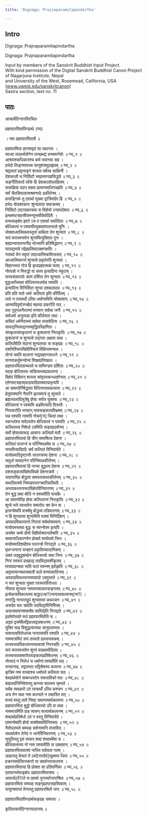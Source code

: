 ```yaml
---
title: 'Dignaga: Prajnaparamitapindartha'

---
```

## Intro
  
  
  
  
Dignaga: Prajnaparamitapindartha  
  
  
  
  
  
Dignaga: Prajnaparamitapindartha  
  
  
Input by members of the Sanskrit Buddhist Input Project.  
With kind permission of the Digital Sanskrit Buddhist Canon Project  
of Nagarjuna Institute, Nepal  
and University of the West, Rosemead, California, USA  
(www.uwest.edu/sanskritcanon)  
Sastra section, text no. 11  
  
  
  
  


## पाठः
  
  
  
  
  
  
  
आचार्यदिग्नागविरचितः  
  
प्रज्ञापारमितापिण्डार्थः (प्प्प)  
  
। नमः प्रज्ञापारमितायै ॥  
  
प्रज्ञापरमिता ज्ञानमद्वयं सा तथागतः ।  
साध्या तादर्थ्ययोगेन ताच्छब्द्यं ग्रन्थमार्गयोः ॥ प्प्प_१ ॥  
आश्रयश्चाधिकारश्च कर्म भावनया सह ।  
प्रभेदो लिङ्गमापच्च सानुशंसमुदाहृतम् ॥ प्प्प_२ ॥  
श्रद्वावतां प्रवृत्यङ्गं शास्ता पर्षच्च साक्षिणी ।  
देशकालौ च निर्दिष्टौ स्वप्रामाण्यप्रसिद्धये ॥ प्प्प_३ ॥  
सङ्गीतिकर्ता लोके हि देशकालोपलक्षितम् ।  
ससाक्षिकं वदन् वक्ता प्रामाण्यमधिगच्छति ॥ प्प्प_४ ॥  
सर्वं चैतन्निपातात्मश्रवणादेः प्रकीर्तनम् ।  
प्रासङ्गिकं तु एवार्था मुख्या द्वात्रिंशदेव हि ॥ प्प्प_५ ॥  
प्रभेदः षोडशाकारः शून्यताया यथाक्रमम् ।  
निर्दिष्टो ऽष्टासहस्त्रया स विज्ञेयो ऽन्यापदेशतः ॥ प्प्प_६ ॥  
इत्थमष्टसहस्रीयमन्यूनार्थैर्यथोदितैः ।  
ग्रन्थसङ्क्षेप इष्टो ऽत्र त एवार्था यथोदिताः ॥ प्प्प_७ ॥  
बोधिसत्त्वं न पश्यामीत्युक्तवांस्तत्त्वतो मुनिः ।  
भोक्ताध्यात्मिकवस्तूनां कथिता तेन शून्यता ॥ प्प्प_८ ॥  
रूपं रूपस्वभावेन शून्यमित्युक्तितः पुनः ।  
बाह्यान्यायतनानीह भोज्यानि प्रतिषिद्धवान् ॥ प्प्प_९ ॥  
रूपाद्यभावे तद्देहप्रतिष्ठालक्षणक्षतिः ।  
गतार्था येन तद्दृष्टं तदाध्यात्मिकमित्यसत् ॥ प्प्प_१० ॥  
आध्यात्मिकानां शून्यत्वे प्रकृतेरपि शून्यता ।  
विज्ञानरूपं गोत्रं हि कृपाप्रज्ञात्मकं मतम् ॥ प्प्प_११ ॥  
नोत्पन्नो न निरुद्धो वा सत्त्व इत्यादिना स्फुटम् ।  
सत्त्वसंसारयोः कामं दर्शिता तेन शून्यता ॥ प्प्प_१२ ॥  
बुद्धधर्मांस्तथा बोधिसत्त्वधर्मान्न पश्यति ।  
इत्यादिना विनिर्दिष्टा शून्या दशबलादयः ॥ प्प्प_१३ ॥  
प्रति प्रति यतो धर्माः कल्पिता इति कीर्तितम् ।  
ततो न परमार्थो ऽस्ति धर्माणामिति चोक्तवान् ॥ प्प्प_१४ ॥  
आत्मादिदृष्टेरुच्छेदं महत्या प्रकरोति यत् ।  
ततः पुद्गलनैरात्म्यं भगवान् सर्वथा जगौ ॥ प्प्प_१५ ॥  
सर्वधर्मा अनुत्पन्ना इति कीर्तयता तथा ।  
कथितं धर्मनैरात्म्यं सर्वथा तत्त्ववेदिना ॥ प्प्प_१६ ॥  
सावद्यनिरवद्यानामवृद्धिपरिहाणितः ।  
संस्कृतासंस्कृतानां च कुशलानां निराकृतिः ॥ प्प्प_१७ ॥  
कुशलानां च शून्यत्वे तद्गता अक्षता तथा ।  
कल्पितैवेति भेदानां शून्यतायाः स सङ्ग्रहः ॥ प्प्प_१८ ॥  
दशभिश्चित्तविक्षेपैश्चित्तं विक्षिप्तमन्यतः ।  
योग्यं भवति बालानां नाद्वयज्ञानसाधने ॥ प्प्प_१९ ॥  
तानपाकर्तुमन्योन्यं विपक्षप्रतिपक्षतः ।  
प्रज्ञापारमिताग्रन्थस्ते च सम्पिण्डय दर्शिताः ॥ प्प्प_२० ॥  
यदाह बोधिसत्त्वः सन्नित्यभावप्रकल्पना ।  
विक्षेपं विक्षिपन् शास्ता सांवृतस्कन्धदर्शनात् ॥ प्प्प_२१ ॥  
एतेनाष्टसहस्र्यादावादिवाक्यात्प्रभृत्यपि ।  
आ समाप्तेर्निषेद्धव्या विधिनाभावकल्पना ॥ प्प्प_२२ ॥  
हेतुवाक्यानि नैतानि कृत्यमात्रं तु सूच्यते ।  
ब्रह्मजालादिसूत्रेषु ज्ञेयाः सर्वत्र युक्तयः ॥ प्प्प_२३ ॥  
बोधिसत्त्वं न पश्यामि अहमित्यादि विस्तरैः ।  
निराकरोति भगवान् भावसङ्कल्पविभ्रमम् ॥ प्प्प_२४ ॥  
यन्न पश्यति नामापि गोचरं[न] क्रियां तथा ।  
स्कन्धांश्च सर्वतस्तेन बोधिसत्त्वं न पश्यति ॥ प्प्प_२५ ॥  
कल्पितस्य निषेधो ऽयमिति सङ्ग्रहदर्शनम् ।  
सर्वो ज्ञेयतयारूढ आकारः कल्पितो मतौ ॥ प्प्प_२६ ॥  
प्रज्ञापारमितायां हि त्रीन् समाश्रित्य देशना ।  
कल्पितं परतन्त्रं च परिनिष्पन्नमेव च ॥ प्प्प_२७ ॥  
नास्तीत्यादिपदैः सर्वं कल्पितं विनिवार्यते ।  
मायोपमादिदृष्टान्तैः परतन्त्रस्य देशना ॥ प्प्प_२८ ॥  
चतुर्धा व्यवदानेन परिनिष्पन्नकीर्तनम् ।  
प्रज्ञापारमितायां हि नान्या बुद्धस्य देशना ॥ प्प्प_२९ ॥  
दशसङ्कल्पविक्षेपविपक्षे देशनाक्रमे ।  
त्रयाणामिह बोद्धव्यं समस्तव्यस्तकीर्तनम् ॥ प्प्प_३० ॥  
यथादिवाक्ये निष्पन्नपरतन्त्रपरिकल्पितैः ।  
अभावकल्पनारूपविक्षेपविनिवारणम् ॥ प्प्प_३१ ॥  
तेन बुद्धं तथा बोधिं न पश्यामीति वाचकैः ।  
आ समाप्तेरिह ज्ञेया कल्पितानां निराकृतिः ॥ प्प्प_३२ ॥  
शून्ये रूपे स्वभावेन समारोपः क्व केन वा ।  
इत्यन्येष्वपि वाक्येषु बोद्धव्यं तन्निवारणम् ॥ प्प्प_३३ ॥  
न हि शून्यतया शून्यमिति वाक्यं विनिर्दिशन् ।  
अपवादविकल्पानां निरासं सर्वथोक्तवान् ॥ प्प्प_३४ ॥  
मायोपमस्तथा बुद्धः स स्वप्नोपम इत्यपि ।  
अयमेव क्रमो ज्ञेयो विज्ञैर्वाक्यान्तरेष्वपि ॥ प्प्प_३५ ॥  
सामानाधिकरण्येन प्रोक्तो मायोपमो जिनः ।  
मायोपमादिशब्दैश्च परतन्त्रो निगद्यते ॥ प्प्प_३६ ॥  
पृथग्जनानां यज्ज्ञानं प्रकृतिव्यवदानिकम् ।  
उक्तं तद्बुद्धशब्देन बोधिसत्त्वो यथा जिनः ॥ प्प्प_३७ ॥  
निजं स्वरूपं प्रच्छाद्य तदविद्यावशीकृतम् ।  
मायावदन्यथा भाति फलं स्वप्नम् इवोझति ॥ प्प्प_३८ ॥  
अद्वयस्यान्यथाख्यातौ फले वाप्यपवादिनाम् ।  
अपवादविकल्पानामपवादो ऽयमुच्यते ॥ प्प्प_३९ ॥  
न रूपं शून्यता युक्ता परस्परविरोधतः ।  
नीरूपा शून्यता नामरूपमाकारसङ्गतम् ॥ प्प्प_४० ॥  
इत्येकत्वविकल्पस्य बाद्धा(ध्या?)नानात्वकल्पनम्(ना?) ।  
रुणाद्धि नान्यत्तद्रूपं शून्यतायां कथञ्चन ॥ प्प्प_४१ ॥  
असदेव यतः ख्याति तदविद्याविनिर्मितम् ।  
असत्ख्यापनशक्त्यैव साविद्येति निगद्यते ॥ प्प्प_४२ ॥  
इदमेवोच्यते रूपं प्रज्ञापारमितेति च ।  
अद्वयं द्वयमेवैतद्विकल्पद्वयबाधनम् ॥ प्प्प_४३ ॥  
युक्तिं चाह विशुद्धत्वात्तथा चानुपलम्भतः ।  
भावाभावविरोधाच्च नानात्वमपि पश्यति ॥ प्प्प_४४ ॥  
नाममात्रमिदं रूपं तत्त्वतो ह्यस्वभावकम् ।  
तत्स्वभावविकल्पानामवकाशं निरस्यति ॥ प्प्प_४५ ॥  
रूपं रूपस्वभावेन शून्यं यत्प्रथमोदितम् ।  
तत्स्वभावसमारोपसङ्कल्पप्रतिषेधनम् ॥ प्प्प_४६ ॥  
नोत्पादं न निरोधं च धर्माणां पश्यतीति यत् ।  
भगवानाह, तद्वयस्ता तद्विशेषस्य कल्पना ॥ प्प्प_४७ ॥  
कृत्रिमं नाम वाच्याश्च धर्मास्ते कल्पिता यतः ।  
शब्दार्थयोर्न सम्बन्धस्तेन स्वाभाविको मतः ॥ प्प्प_४८ ॥  
बाह्यार्थाभिनिवेशस्तु भ्रान्त्या बालस्य जृम्भते ।  
तथैव व्यवहारो ऽयं त्वत्रार्थो ऽस्ति कश्चन ॥ प्प्प_४९ ॥  
अत्र तेन यथा नाम कल्प्यते न तथास्ति तत् ।  
वाच्यं वस्तु ततो निष्ठा यथानामार्थकल्पना ॥ प्प्प_५० ॥  
प्रज्ञापारमिता बुद्धो बोधिसत्त्वो ऽपि वा तथा ।  
नाममात्रमिति प्राह व्यसन् सत्यार्थकल्पनम् ॥ प्प्प_५१ ॥  
शब्दार्थप्रतिषेधो ऽयं न वस्तु विनिवार्यते ।  
एवमन्येष्वपि ज्ञेयो वाक्येष्वर्थविनिश्चयः ॥ प्प्प_५२ ॥  
नैवोपलभते सम्यक् सर्वनामानि तत्त्ववित् ।  
यथार्थत्वेन तेनेदं न ध्वनेर्विनिवारणम् ॥ प्प्प_५३ ॥  
सुभूतिस्तु द्वयं व्यसन् शब्दं शब्दार्थमेव च ।  
बोधिसत्त्वस्य नो नाम पश्यामीति स उक्तवान् ॥ प्प्प_५४ ॥  
प्रज्ञापारमितावाक्यं नास्ति यन्नेयता गतम् ।  
ऊह्यास्तु केवलं ते ऽर्था[स्तदेवं]सूक्ष्मया धिया ॥ प्प्प_५५ ॥  
प्रक्रान्तार्थतिरस्कारो या चार्थान्तरकल्पना ।  
प्रज्ञापारमितायां हि प्रोक्ता सा प्रतिवर्णिका ॥ प्प्प_५६ ॥  
एतावानर्थसङ्क्षेपः प्रज्ञापारमिताश्रयः ।  
आवर्त्य(र्त?)ते स एवार्थः पुनरर्थान्तराश्रितः ॥ प्प्प_५७ ॥  
प्रज्ञापारमितां सम्यक् सङ्गृह्याष्टसहस्रिकाम् ।  
यत्पुण्यमाप्तं तेनास्तु प्रज्ञापारमितो जनः ॥ प्प्प_५८ ॥  
  
प्रज्ञापारमितापिण्डार्थसङ्ग्रहः समाप्तः ।  
  
कृतिराचार्यदिग्नागपादानाम् ॥   
  
  
  

